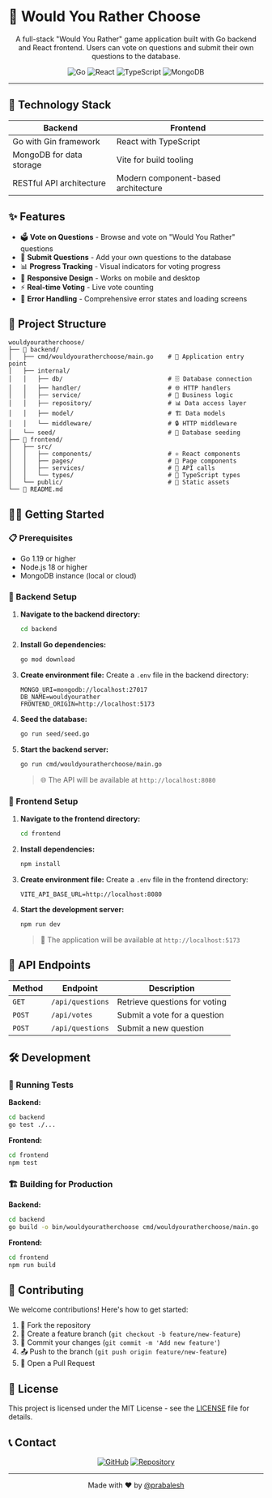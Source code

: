 # 🤔 Would You Rather Choose

<div align="center">

A full-stack "Would You Rather" game application built with Go backend and React frontend. Users can vote on questions and submit their own questions to the database.

![Go](https://img.shields.io/badge/go-%2300ADD8.svg?style=for-the-badge&logo=go&logoColor=white)
![React](https://img.shields.io/badge/react-%2320232a.svg?style=for-the-badge&logo=react&logoColor=%2361DAFB)
![TypeScript](https://img.shields.io/badge/typescript-%23007ACC.svg?style=for-the-badge&logo=typescript&logoColor=white)
![MongoDB](https://img.shields.io/badge/MongoDB-%234ea94b.svg?style=for-the-badge&logo=mongodb&logoColor=white)

</div>

---

## 🚀 Technology Stack

| **Backend** | **Frontend** |
|-------------|--------------|
| Go with Gin framework | React with TypeScript |
| MongoDB for data storage | Vite for build tooling |
| RESTful API architecture | Modern component-based architecture |

## ✨ Features

- 🗳️ **Vote on Questions** - Browse and vote on "Would You Rather" questions
- 📝 **Submit Questions** - Add your own questions to the database
- 📊 **Progress Tracking** - Visual indicators for voting progress
- 📱 **Responsive Design** - Works on mobile and desktop
- ⚡ **Real-time Voting** - Live vote counting
- 🔧 **Error Handling** - Comprehensive error states and loading screens

## 📁 Project Structure

```
wouldyouratherchoose/
├── 🔧 backend/
│   ├── cmd/wouldyouratherchoose/main.go    # 🚀 Application entry point
│   ├── internal/
│   │   ├── db/                             # 🗄️ Database connection
│   │   ├── handler/                        # 🌐 HTTP handlers
│   │   ├── service/                        # 💼 Business logic
│   │   ├── repository/                     # 📊 Data access layer
│   │   ├── model/                          # 🏗️ Data models
│   │   └── middleware/                     # 🔒 HTTP middleware
│   └── seed/                               # 🌱 Database seeding
├── 🎨 frontend/
│   ├── src/
│   │   ├── components/                     # ⚛️ React components
│   │   ├── pages/                          # 📄 Page components
│   │   ├── services/                       # 🔌 API calls
│   │   └── types/                          # 📝 TypeScript types
│   └── public/                             # 📂 Static assets
└── 📖 README.md
```

## 🏃‍♂️ Getting Started

### 📋 Prerequisites

- Go 1.19 or higher
- Node.js 18 or higher
- MongoDB instance (local or cloud)

### 🔧 Backend Setup

1. **Navigate to the backend directory:**
   ```bash
   cd backend
   ```

2. **Install Go dependencies:**
   ```bash
   go mod download
   ```

3. **Create environment file:**
   Create a `.env` file in the backend directory:
   ```env
   MONGO_URI=mongodb://localhost:27017
   DB_NAME=wouldyourather
   FRONTEND_ORIGIN=http://localhost:5173
   ```

4. **Seed the database:**
   ```bash
   go run seed/seed.go
   ```

5. **Start the backend server:**
   ```bash
   go run cmd/wouldyouratherchoose/main.go
   ```

   > 🌐 The API will be available at `http://localhost:8080`

### 🎨 Frontend Setup

1. **Navigate to the frontend directory:**
   ```bash
   cd frontend
   ```

2. **Install dependencies:**
   ```bash
   npm install
   ```

3. **Create environment file:**
   Create a `.env` file in the frontend directory:
   ```env
   VITE_API_BASE_URL=http://localhost:8080
   ```

4. **Start the development server:**
   ```bash
   npm run dev
   ```

   > 🎯 The application will be available at `http://localhost:5173`

## 🔌 API Endpoints

| Method | Endpoint | Description |
|--------|----------|-------------|
| `GET` | `/api/questions` | Retrieve questions for voting |
| `POST` | `/api/votes` | Submit a vote for a question |
| `POST` | `/api/questions` | Submit a new question |

## 🛠️ Development

### 🧪 Running Tests

**Backend:**
```bash
cd backend
go test ./...
```

**Frontend:**
```bash
cd frontend
npm test
```

### 🏗️ Building for Production

**Backend:**
```bash
cd backend
go build -o bin/wouldyouratherchoose cmd/wouldyouratherchoose/main.go
```

**Frontend:**
```bash
cd frontend
npm run build
```

## 🤝 Contributing

We welcome contributions! Here's how to get started:

1. 🍴 Fork the repository
2. 🌿 Create a feature branch (`git checkout -b feature/new-feature`)
3. 💾 Commit your changes (`git commit -m 'Add new feature'`)
4. 📤 Push to the branch (`git push origin feature/new-feature`)
5. 🔄 Open a Pull Request

## 📄 License

This project is licensed under the MIT License - see the [LICENSE](LICENSE) file for details.

## 📞 Contact

<div align="center">

[![GitHub](https://img.shields.io/badge/GitHub-prabalesh-181717?style=for-the-badge&logo=github)](https://github.com/prabalesh)
[![Repository](https://img.shields.io/badge/Repository-wouldyouratherchoose-blue?style=for-the-badge&logo=github)](https://github.com/prabalesh/wouldyouratherchoose)

</div>

---

<div align="center">
  <p>Made with ❤️ by <a href="https://github.com/prabalesh">@prabalesh</a></p>
</div>
